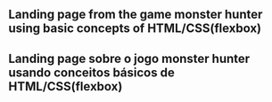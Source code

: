 ## Landing page from the game monster hunter using basic concepts of HTML/CSS(flexbox)

## Landing page sobre o jogo monster hunter usando conceitos básicos de HTML/CSS(flexbox)

